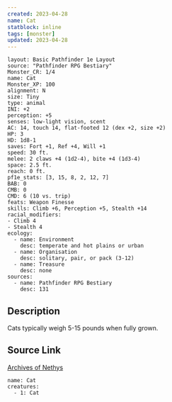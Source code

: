 ```yaml
---
created: 2023-04-28
name: Cat
statblock: inline
tags: [monster]
updated: 2023-04-28
---
```

```statblock
layout: Basic Pathfinder 1e Layout
source: "Pathfinder RPG Bestiary"
Monster_CR: 1/4
name: Cat
Monster_XP: 100
alignment: N
size: Tiny
type: animal
INI: +2
perception: +5
senses: low-light vision, scent
AC: 14, touch 14, flat-footed 12 (dex +2, size +2)
HP: 3
HD: 1d8-1
saves: Fort +1, Ref +4, Will +1
speed: 30 ft.
melee: 2 claws +4 (1d2-4), bite +4 (1d3-4)
space: 2.5 ft.
reach: 0 ft.
pf1e_stats: [3, 15, 8, 2, 12, 7]
BAB: 0
CMB: 0
CMD: 6 (10 vs. trip)
feats: Weapon Finesse
skills: Climb +6, Perception +5, Stealth +14
racial_modifiers:
- Climb 4
- Stealth 4
ecology:
  - name: Environment
    desc: temperate and hot plains or urban
  - name: Organisation
    desc: solitary, pair, or pack (3-12)
  - name: Treasure
    desc: none
sources:
  - name: Pathfinder RPG Bestiary
    desc: 131
```
## Description
Cats typically weigh 5-15 pounds when fully grown.
## Source Link
[Archives of Nethys](https://aonprd.com/MonsterDisplay.aspx?ItemName=Cat)
```encounter-table
name: Cat
creatures:
  - 1: Cat
```
